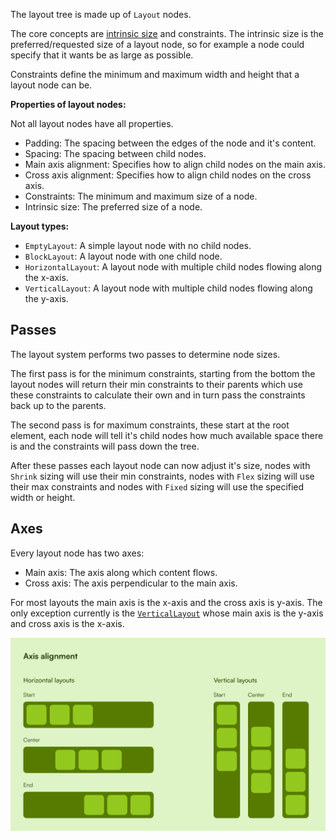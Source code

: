 
The layout tree is made up of `Layout` nodes.

The core concepts are [intrinsic size](https://en.wikipedia.org/wiki/Intrinsic_dimension)
and constraints. The intrinsic size is the preferred/requested size of a 
layout node, so for example a node could specify that it wants be as large as possible.

Constraints define the minimum and maximum width and height that a layout node can be.

**Properties of layout nodes:**

Not all layout nodes have all properties.

- Padding: The spacing between the edges of the node and it's content.
- Spacing: The spacing between child nodes.
- Main axis alignment: Specifies how to align child nodes on the main axis.
- Cross axis alignment: Specifies how to align child nodes on the cross axis.
- Constraints: The minimum and maximum size of a node.
- Intrinsic size: The preferred size of a node.

**Layout types:**

- `EmptyLayout`: A simple layout node with no child nodes.
- `BlockLayout`: A layout node with one child node.
- `HorizontalLayout`: A layout node with multiple child nodes flowing along the x-axis.
- `VerticalLayout`: A layout node with multiple child nodes flowing along the y-axis.

## Passes
The layout system performs two passes to determine node sizes.

The first pass is for the minimum constraints, starting from the bottom the layout
nodes will return their min constraints to their parents which use these constraints
to calculate their own and in turn pass the constraints back up to the parents.

The second pass is for maximum constraints, these start at the root element, each node
will tell it's child nodes how much available space there is and the constraints will
pass down the tree.

After these passes each layout node can now adjust it's size, nodes with `Shrink` sizing
will use their min constraints, nodes with `Flex` sizing will use their max 
constraints and nodes with `Fixed` sizing will use the specified width or height.

## Axes
Every layout node has two axes:

- Main axis: The axis along which content flows.
- Cross axis: The axis perpendicular to the main axis.

For most layouts the main axis is the x-axis and the cross axis is y-axis. The only 
exception currently is the 
[`VerticalLayout`](https://docs.rs/cascada/latest/cascada/vertical/struct.VerticalLayout.html)
whose main axis is the y-axis and cross axis is the x-axis.

![axis-alignment](./art/axis-alignment.svg)

